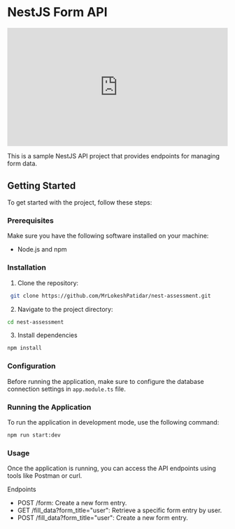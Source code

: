 # NestJS Form API

<div style="position: relative; padding-bottom: 53.645833333333336%; height: 0;"><iframe src="https://www.loom.com/embed/60374e9982e24f2d91c6e0e2322565f1?sid=f4c52c45-ea1b-4360-ab1a-fda73211a10b" frameborder="0" webkitallowfullscreen mozallowfullscreen allowfullscreen style="position: absolute; top: 0; left: 0; width: 100%; height: 100%;"></iframe></div>

This is a sample NestJS API project that provides endpoints for managing form data.

## Getting Started

To get started with the project, follow these steps:

### Prerequisites

Make sure you have the following software installed on your machine:

- Node.js and npm

### Installation

1. Clone the repository:
  ```bash
   git clone https://github.com/MrLokeshPatidar/nest-assessment.git
  ```

2. Navigate to the project directory:
  ```bash
  cd nest-assessment
  ```

3. Install dependencies
  ```bash
  npm install
  ```

### Configuration
Before running the application, make sure to configure the database connection settings in `app.module.ts` file.

### Running the Application
To run the application in development mode, use the following command:
```bash
npm run start:dev
```

### Usage
Once the application is running, you can access the API endpoints using tools like Postman or curl.

Endpoints
* POST /form: Create a new form entry.
* GET /fill_data?form_title="user": Retrieve a specific form entry by user.
* POST /fill_data?form_title="user": Create a new form entry.

